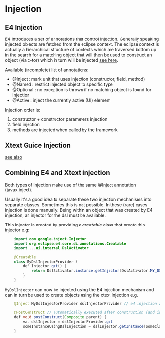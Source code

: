 # Injection

## E4 Injection

E4 introduces a set of annotations that control injection. Generally speaking injected objects are fetched from the eclipse context. The
eclipse context is actually a hierarchical structure of contexts which are traversed bottom up in the search for a matching object that will
then be used to construct an object (via c-tor) which in turn will be injected [see here](http://eclipsesource.com/blogs/tutorials/eclipse-4-e4-tutorial-part-4-dependency-injection-basics/).

Available (incomplete) list of annotations:
- @Inject : mark unit that uses injection (constructor, field, method)
- @Named : restrict injected object to specific type
- @Optional : no exception is thrown if no matching object is found for injection
- @Active : inject the currently active (UI) element

Injection order is:
1. constructor + constructor parameters injection
2. field injection
3. methods are injected when called by the framework

## Xtext Guice Injection

[see also](https://eclipse.org/Xtext/documentation/302_configuration.html#dependency-injection)


## Combining E4 and Xtext injection

Both types of injection make use of the same @Inject annotation (javax.inject).

Usually it's a good idea to separate these two injection mechanisms into separate classes. Sometimes this is not possible. In these (rare)
cases injection is done manually. Being within an object that was created by E4 injection, an injector for the dsl must be available.

This injector is created by providing a *creatable* class that create this injector e.g:

```java
	import com.google.inject.Injector
	import org.eclipse.e4.core.di.annotations.Creatable
	import ...ui.internal.DslActivator

	@Creatable
	class MyDslInjectorProvider {
		def Injector get() {
			return DslActivator.instance.getInjector(DslActivator.MY_DSL)
		}
	}
```

```MyDslInjector``` can now be injected using the E4 injection mechanism and can in turn be used to create objects using the xtext injection e.g.

```java
	@Inject MyDslInjectorProvider dslInjectorProvider // e4 injection at work

	@PostConstruct // automatically executed after construction (and initialization) of this component, during c-tor execution fields are not injected yet
	def void postConstruct(Composite parent) {
		val dslInjector = dslInjectorProvider.get
		someInstanceUsingDslInjection = dslInjector.getInstance(SomeClassNeedingDslInjection) // xtext injection at work
	}
```

<!--  LocalWords:  refactored
 -->
